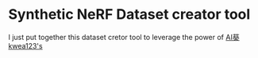 # Synthetic NeRF Dataset creator tool

I just put together this dataset cretor tool to leverage the power of [AI葵
kwea123's](https://github.com/kwea123/ngp_pl)
